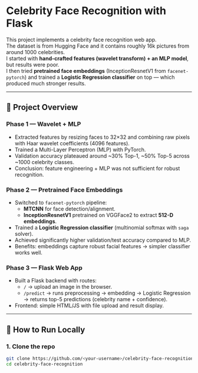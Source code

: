 # Celebrity Face Recognition with Flask

This project implements a celebrity face recognition web app.  
The dataset is from Hugging Face and it contains roughly 16k pictures from around 1000 celebrities. \
I started with **hand-crafted features (wavelet transform) + an MLP model**, but results were poor.  
I then tried **pretrained face embeddings** (InceptionResnetV1 from `facenet-pytorch`) and trained a **Logistic Regression classifier** on top — which produced much stronger results.  

---

## 📌 Project Overview

### Phase 1 — Wavelet + MLP
- Extracted features by resizing faces to 32×32 and combining raw pixels with Haar wavelet coefficients (4096 features).
- Trained a Multi-Layer Perceptron (MLP) with PyTorch.
- Validation accuracy plateaued around ~30% Top-1, ~50% Top-5 across ~1000 celebrity classes.
- Conclusion: feature engineering + MLP was not sufficient for robust recognition.

### Phase 2 — Pretrained Face Embeddings
- Switched to `facenet-pytorch` pipeline:
  - **MTCNN** for face detection/alignment.
  - **InceptionResnetV1** pretrained on VGGFace2 to extract **512-D embeddings**.
- Trained a **Logistic Regression classifier** (multinomial softmax with `saga` solver).
- Achieved significantly higher validation/test accuracy compared to MLP.
- Benefits: embeddings capture robust facial features → simpler classifier works well.

### Phase 3 — Flask Web App
- Built a Flask backend with routes:
  - `/` → upload an image in the browser.
  - `/predict` → runs preprocessing → embedding → Logistic Regression → returns top-5 predictions (celebrity name + confidence).
- Frontend: simple HTML/JS with file upload and result display.

---

## 🚀 How to Run Locally

### 1. Clone the repo
```bash
git clone https://github.com/<your-username>/celebrity-face-recognition.git
cd celebrity-face-recognition
